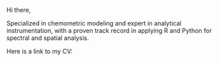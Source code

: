 Hi there, 

Specialized in chemometric modeling and expert in analytical instrumentation, with a proven track record in applying R and Python for spectral and spatial analysis.

Here is a link to my CV: 
